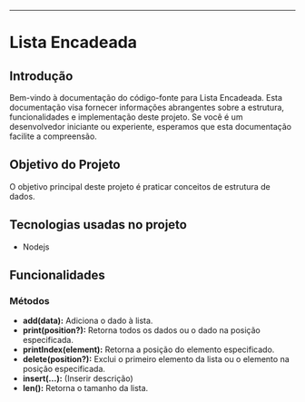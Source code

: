 


-------------------------------------------------

# Lista Encadeada

## Introdução

Bem-vindo à documentação do código-fonte para Lista Encadeada. Esta documentação visa fornecer informações abrangentes sobre a estrutura, funcionalidades e implementação deste projeto. Se você é um desenvolvedor iniciante ou experiente, esperamos que esta documentação facilite a compreensão.

## Objetivo do Projeto

O objetivo principal deste projeto é praticar conceitos de estrutura de dados.

## Tecnologias usadas no projeto

- Nodejs

## Funcionalidades

### Métodos

- **add(data):** Adiciona o dado à lista.
- **print(position?):** Retorna todos os dados ou o dado na posição especificada.
- **printIndex(element):** Retorna a posição do elemento especificado.
- **delete(position?):** Exclui o primeiro elemento da lista ou o elemento na posição especificada.
- **insert(...):** (Inserir descrição)
- **len():** Retorna o tamanho da lista.
